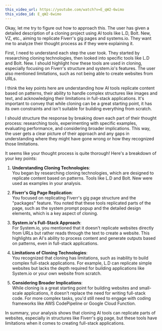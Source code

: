 ```yaml
---
this_video_url: https://youtube.com/watch?v=E_qW2-6wimo
this_video_id: E_qW2-6wimo
---
```

<think>
Okay, let me try to figure out how to approach this. The user has given a detailed description of a cloning project using AI tools like L.D, Bolt. New, VZ, etc., aiming to replicate Fiverr's gig pages and systems.io. They want me to analyze their thought process as if they were explaining it.

First, I need to understand each step the user took. They started by researching cloning technologies, then looked into specific tools like L.D and Bolt. New. I should highlight how these tools are used in cloning, especially focusing on Fiverr's structure and system.io's features. The user also mentioned limitations, such as not being able to create websites from URLs.

I think the key points here are understanding how AI tools replicate content based on patterns, their ability to handle complex structures like images and text, and acknowledging their limitations in full-stack applications. It's important to convey that while cloning can be a great starting point, it has its own constraints and isn't suitable for building everything from scratch.

I should structure the response by breaking down each part of their thought process: researching tools, experimenting with specific examples, evaluating performance, and considering broader implications. This way, the user gets a clear picture of their approach and any gaps in understanding where they might have gone wrong or how they recognized those limitations.
</think>

It seems like your thought process is quite thorough! Here's a breakdown of your key points:

1. **Understanding Cloning Technologies**:  
   You began by researching cloning technologies, which are designed to replicate content based on patterns. Tools like L.D and Bolt. New were used as examples in your analysis.

2. **Fiverr's Gig Page Replication**:  
   You focused on replicating Fiverr's gig page structure and the "packages" feature. You noted that these tools replicated parts of the page, such as the system prompt popup and the detailed design elements, which is a key aspect of cloning.

3. **System.io's Full-Stack Approach**:  
   For System.io, you mentioned that it doesn't replicate websites directly from URLs but rather reads through the text to create a website. This highlights an AI's ability to process content and generate outputs based on patterns, even in full-stack applications.

4. **Limitations of Cloning Technologies**:  
   You recognized that cloning has limitations, such as inability to build complex full-stack applications. For example, L.D can replicate simple websites but lacks the depth required for building applications like System.io or your own website from scratch.

5. **Considering Broader Implications**:  
   While cloning is a great starting point for building websites and small-scale applications, it doesn't replace the need for writing full-stack code. For more complex tasks, you'd still need to engage with coding frameworks like AWS CodePipeline or Google Cloud Function.

In summary, your analysis shows that cloning AI tools can replicate parts of websites, especially in structures like Fiverr's gig page, but these tools have limitations when it comes to creating full-stack applications.
